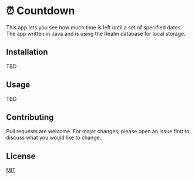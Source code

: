# ⏰ Countdown
This app lets you see how much time is left until a set of specified dates. The app written in Java and is using the Realm database for local storage.

## Installation
TBD

## Usage
TBD

## Contributing
Pull requests are welcome. For major changes, please open an issue first to discuss what you would like to change.

## License
[MIT](LICENSE)
